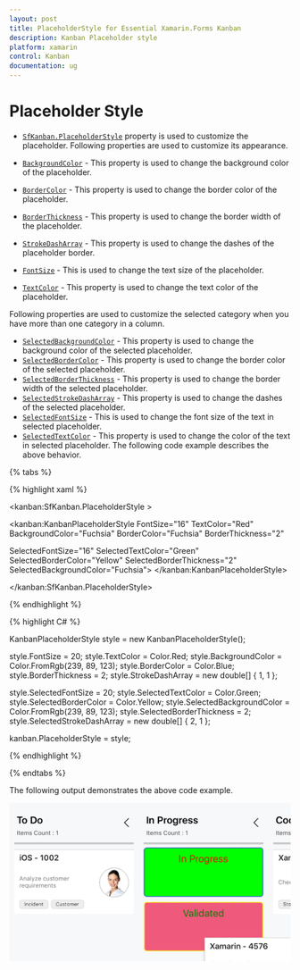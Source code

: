 ```yaml
---
layout: post
title: PlaceholderStyle for Essential Xamarin.Forms Kanban
description: Kanban Placeholder style
platform: xamarin
control: Kanban
documentation: ug
---
```


# Placeholder Style

* [`SfKanban.PlaceholderStyle`](http://help.syncfusion.com/cr/cref_files/xamarin/sfkanban/Syncfusion.SfKanban.XForms~Syncfusion.SfKanban.XForms.KanbanPlaceholderStyle.html) property is used to customize the placeholder. Following properties are used to customize its appearance.

* [`BackgroundColor`](http://help.syncfusion.com/cr/cref_files/xamarin/sfkanban/Syncfusion.SfKanban.XForms~Syncfusion.SfKanban.XForms.KanbanPlaceholderStyle~BackgroundColor.html)  	 - This property is used to change the background color of the placeholder.
* [`BorderColor`](http://help.syncfusion.com/cr/cref_files/xamarin/sfkanban/Syncfusion.SfKanban.XForms~Syncfusion.SfKanban.XForms.KanbanPlaceholderStyle~BorderColor.html) 	 	 - This property is used to change the border color of the placeholder.
* [`BorderThickness`](http://help.syncfusion.com/cr/cref_files/xamarin/sfkanban/Syncfusion.SfKanban.XForms~Syncfusion.SfKanban.XForms.KanbanPlaceholderStyle~BorderThickness.html)  	 - This property is used to change the border width of the placeholder.
* [`StrokeDashArray`](http://help.syncfusion.com/cr/cref_files/xamarin/sfkanban/Syncfusion.SfKanban.XForms~Syncfusion.SfKanban.XForms.KanbanPlaceholderStyle~StrokeDashArray.html)     - This property is used to change the dashes of the placeholder border.
* [`FontSize`](http://help.syncfusion.com/cr/cref_files/xamarin/sfkanban/Syncfusion.SfKanban.XForms~Syncfusion.SfKanban.XForms.KanbanPlaceholderStyle~FontSize.html)            - This is used to change the text size of the placeholder.
* [`TextColor`](http://help.syncfusion.com/cr/cref_files/xamarin/sfkanban/Syncfusion.SfKanban.XForms~Syncfusion.SfKanban.XForms.KanbanPlaceholderStyle~TextColor.html)           - This property is used to change the text color of the placeholder.

Following properties are used to customize the selected category when you have more than one category in a column.
* [`SelectedBackgroundColor`](http://help.syncfusion.com/cr/cref_files/xamarin/sfkanban/Syncfusion.SfKanban.XForms~Syncfusion.SfKanban.XForms.KanbanPlaceholderStyle~SelectedBackgroundColor.html) 	- This property is used to change the background color of the selected placeholder.
* [`SelectedBorderColor`](http://help.syncfusion.com/cr/cref_files/xamarin/sfkanban/Syncfusion.SfKanban.XForms~Syncfusion.SfKanban.XForms.KanbanPlaceholderStyle~SelectedBorderColor.html) 		- This property is used to change the border color of the selected placeholder.
* [`SelectedBorderThickness`](http://help.syncfusion.com/cr/cref_files/xamarin/sfkanban/Syncfusion.SfKanban.XForms~Syncfusion.SfKanban.XForms.KanbanPlaceholderStyle~SelectedBorderThickness.html) 	- This property is used to change the border width of the selected placeholder.
* [`SelectedStrokeDashArray`](http://help.syncfusion.com/cr/cref_files/xamarin/sfkanban/Syncfusion.SfKanban.XForms~Syncfusion.SfKanban.XForms.KanbanPlaceholderStyle~SelectedStrokeDashArray.html)     - This property is used to change the dashes of the selected placeholder.
* [`SelectedFontSize`](http://help.syncfusion.com/cr/cref_files/xamarin/sfkanban/Syncfusion.SfKanban.XForms~Syncfusion.SfKanban.XForms.KanbanPlaceholderStyle~SelectedFontSize.html)            - This is used to change the font size of the text in selected placeholder.
* [`SelectedTextColor`](http://help.syncfusion.com/cr/cref_files/xamarin/sfkanban/Syncfusion.SfKanban.XForms~Syncfusion.SfKanban.XForms.KanbanPlaceholderStyle~SelectedTextColor.html)           - This property is used to change the color of the text in selected placeholder. The following code example describes the above behavior.

{% tabs %}

{% highlight xaml %}

<kanban:SfKanban.PlaceholderStyle >

<kanban:KanbanPlaceholderStyle FontSize="16"
TextColor="Red"
BackgroundColor="Fuchsia"
BorderColor="Fuchsia"
BorderThickness="2"

SelectedFontSize="16"
SelectedTextColor="Green"
SelectedBorderColor="Yellow"
SelectedBorderThickness="2"
SelectedBackgroundColor="Fuchsia">
</kanban:KanbanPlaceholderStyle>

</kanban:SfKanban.PlaceholderStyle>

{% endhighlight %}

{% highlight C# %}

KanbanPlaceholderStyle style = new KanbanPlaceholderStyle();

style.FontSize = 20;
style.TextColor = Color.Red;
style.BackgroundColor = Color.FromRgb(239, 89, 123);
style.BorderColor = Color.Blue;
style.BorderThickness = 2;
style.StrokeDashArray = new double[] { 1, 1 };

style.SelectedFontSize = 20;
style.SelectedTextColor = Color.Green;
style.SelectedBorderColor = Color.Yellow;
style.SelectedBackgroundColor = Color.FromRgb(239, 89, 123);
style.SelectedBorderThickness = 2;
style.SelectedStrokeDashArray = new double[] { 2, 1 };

kanban.PlaceholderStyle = style;

{% endhighlight %}

{% endtabs %}

The following output demonstrates the above code example.

![](SfKanban_images/PlaceholderStyle.png)


